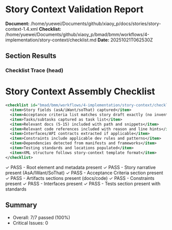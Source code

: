 # Story Context Validation Report

**Document:** /home/yuewei/Documents/github/xiaoy_p/docs/stories/story-context-1.4.xml
**Checklist:** /home/yuewei/Documents/github/xiaoy_p/bmad/bmm/workflows/4-implementation/story-context/checklist.md
**Date:** 20251021T062530Z

## Section Results

### Checklist Trace (head)
# Story Context Assembly Checklist

```xml
<checklist id="bmad/bmm/workflows/4-implementation/story-context/checklist">
  <item>Story fields (asA/iWant/soThat) captured</item>
  <item>Acceptance criteria list matches story draft exactly (no invention)</item>
  <item>Tasks/subtasks captured as task list</item>
  <item>Relevant docs (5-15) included with path and snippets</item>
  <item>Relevant code references included with reason and line hints</item>
  <item>Interfaces/API contracts extracted if applicable</item>
  <item>Constraints include applicable dev rules and patterns</item>
  <item>Dependencies detected from manifests and frameworks</item>
  <item>Testing standards and locations populated</item>
  <item>XML structure follows story-context template format</item>
</checklist>
```
✓ PASS - Root element and metadata present
✓ PASS - Story narrative present (AsA/IWant/SoThat)
✓ PASS - Acceptance Criteria section present
✓ PASS - Artifacts sections present (docs/code)
✓ PASS - Constraints present
✓ PASS - Interfaces present
✓ PASS - Tests section present with standards

## Summary
- Overall: 7/7 passed (100%)
- Critical Issues: 0
